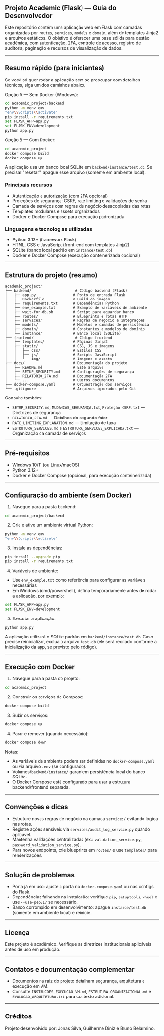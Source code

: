 ## Projeto Academic (Flask) — Guia do Desenvolvedor

Este repositório contém uma aplicação web em Flask com camadas organizadas por `routes`, `services`, `models` e `domain`, além de templates Jinja2 e arquivos estáticos. O objetivo é oferecer uma base sólida para gestão acadêmica, com autenticação, 2FA, controle de acesso, registro de auditoria, paginação e recursos de visualização de dados.

---

## Resumo rápido (para iniciantes)

Se você só quer rodar a aplicação sem se preocupar com detalhes técnicos, siga um dos caminhos abaixo.

Opção A — Sem Docker (Windows):

```bash
cd academic_project/backend
python -m venv env
"env\\Scripts\\activate"
pip install -r requirements.txt
set FLASK_APP=app.py
set FLASK_ENV=development
python app.py
```

Opção B — Com Docker:

```bash
cd academic_project
docker compose build
docker compose up
```

A aplicação usa um banco local SQLite em `backend/instance/test.db`. Se precisar "resetar", apague esse arquivo (somente em ambiente local).

### Principais recursos

- Autenticação e autorização (com 2FA opcional)
- Proteções de segurança: CSRF, rate limiting e validações de senha
- Camada de serviços com regras de negócio desacopladas das rotas
- Templates modulares e assets organizados
- Docker e Docker Compose para execução padronizada

### Linguagens e tecnologias utilizadas

- Python 3.12+ (framework Flask)
- HTML, CSS e JavaScript (front-end com templates Jinja2)
- SQLite (banco local padrão em `instance/test.db`)
- Docker e Docker Compose (execução conteinerizada opcional)

---

## Estrutura do projeto (resumo)

```
academic_project/
├── backend/                    # Código backend (Flask)
│   ├── app.py                 # Ponto de entrada Flask
│   ├── Dockerfile             # Build da imagem
│   ├── requirements.txt       # Dependências Python
│   ├── env_example.txt        # Exemplo de variáveis de ambiente
│   ├── wait-for-db.sh         # Script para aguardar banco
│   ├── routes/                # Blueprints e rotas HTTP
│   ├── services/              # Regras de negócio e integrações
│   ├── models/                # Modelos e camadas de persistência
│   ├── domain/                # Constantes e modelos de domínio
│   └── instance/              # Banco local (SQLite)
├── frontend/                   # Código frontend
│   ├── templates/             # Páginas Jinja2
│   ├── static/                # CSS, JS e imagens
│   │   ├── css/               # Estilos CSS
│   │   ├── js/                # Scripts JavaScript
│   │   └── img/               # Imagens e assets
├── docs/                      # Documentação do projeto
│   ├── README.md              # Este arquivo
│   ├── SETUP_SECURITY.md      # Configurações de segurança
│   ├── RELATORIO_2FA.md       # Documentação 2FA
│   └── ...                    # Outros documentos
├── docker-compose.yaml        # Orquestração dos serviços
└── .gitignore                 # Arquivos ignorados pelo Git
```

Consulte também:

- `SETUP_SECURITY.md`, `MUDANCAS_SEGURANÇA.txt`, `Proteção CSRF.txt` — Diretrizes de segurança
- `RELATORIO_2FA.md` — Detalhes do segundo fator
- `RATE_LIMITING_EXPLANATION.md` — Limitação de taxa
- `ESTRUTURA_SERVICES.md` e `ESTRUTURA_SERVICES_EXPLICADA.txt` — Organização da camada de serviços

---

## Pré‑requisitos

- Windows 10/11 (ou Linux/macOS)
- Python 3.12+
- Docker e Docker Compose (opcional, para execução conteinerizada)

---

## Configuração do ambiente (sem Docker)

1. Navegue para a pasta backend:

```bash
cd academic_project/backend
```

2. Crie e ative um ambiente virtual Python:

```bash
python -m venv env
"env\\Scripts\\activate"
```

3. Instale as dependências:

```bash
pip install --upgrade pip
pip install -r requirements.txt
```

4. Variáveis de ambiente:

- Use `env_example.txt` como referência para configurar as variáveis necessárias
- Em Windows (cmd/powershell), defina temporariamente antes de rodar a aplicação, por exemplo:

```bash
set FLASK_APP=app.py
set FLASK_ENV=development
```

5. Executar a aplicação:

```bash
python app.py
```

A aplicação utilizará o SQLite padrão em `backend/instance/test.db`. Caso precise reinicializar, exclua o arquivo `test.db` (ele será recriado conforme a inicialização da app, se previsto pelo código).

---

## Execução com Docker

1. Navegue para a pasta do projeto:

```bash
cd academic_project
```

2. Construir os serviços do Compose:

```bash
docker compose build
```

3. Subir os serviços:

```bash
docker compose up
```

4. Parar e remover (quando necessário):

```bash
docker compose down
```

Notas:

- As variáveis de ambiente podem ser definidas no `docker-compose.yaml` ou via arquivo `.env` (se configurado).
- Volumes/`backend/instance/` garantem persistência local do banco SQLite.
- O Docker Compose está configurado para usar a estrutura backend/frontend separada.

---

## Convenções e dicas

- Estruture novas regras de negócio na camada `services/` evitando lógica nas rotas.
- Registre ações sensíveis via `services/audit_log_service.py` quando aplicável.
- Mantenha validações centralizadas (ex.: `validation_service.py`, `password_validation_service.py`).
- Para novos endpoints, crie blueprints em `routes/` e use `templates/` para renderizações.

---

## Solução de problemas

- Porta já em uso: ajuste a porta no `docker-compose.yaml` ou nas configs do Flask.
- Dependências falhando na instalação: verifique `pip`, `setuptools`, `wheel` e use `--use-pep517` se necessário.
- Banco corrompido em desenvolvimento: apague `instance/test.db` (somente em ambiente local) e reinicie.

---

## Licença

Este projeto é acadêmico. Verifique as diretrizes institucionais aplicáveis antes de uso em produção.

---

## Contatos e documentação complementar

- Documentos na raiz do projeto detalham segurança, arquitetura e execução em VM.
- Consulte `INSTRUCOES_EXECUCAO_VM.md`, `ESTRUTURA_ORGANIZACIONAL.md` e `EVOLUCAO_ARQUITETURA.txt` para contexto adicional.

---

## Créditos

Projeto desenvolvido por: Jonas Silva, Guilherme Diniz e Bruno Belarmino.
